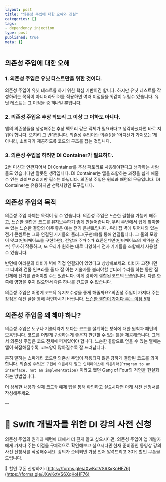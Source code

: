 ```yaml
---
layout: post
title: "의존성 주입에 대한 오해와 진실"
categories: []
tags:
- dependency injection
type: post
published: true
meta: {}
---
```


## 의존성 주입에 대한 오해

### 1. 의존성 주입은 유닛 테스트만을 위한 것이다.

의존성 주입이 유닛 테스트를 하기 위한 핵심 기반이긴 합니다. 하지만 유닛 테스트를 작성하려는 목적이 아니더라도 DI를 적용하면 여러 이점들을 똑같이 누릴수 있습니다. 유닛 테스트는 그 이점들 중 하나일 뿐입니다.

### 2. 의존성 주입은 추상 팩토리 그 이상 그 이하도 아니다.

앱의 의존성들을 생성해주는 추상 팩토리 같은 객체가 필요하다고 생각하셨다면 바로 지워야 합니다. 오히려 그 반대입니다. 의존성 주입이란 의존성을 '어디선가 가져오는'게 아니라, 소비자가 제공하도록 코드의 구조를 잡는 것입니다.

### 3. 의존성 주입을 하려면 DI Container가 필요하다.

2번 미신과 연관지어서 DI Container를 추상 팩토리로 사용해야한다고 생각하는 사람들도 있습니다만 잘못된 생각입니다. DI Container는 앱을 조합하는 과정을 쉽게 해줄 수 있는 라이브러리지만 필수는 아닙니다. 의존성 주입은 원칙과 패턴의 모음입니다. DI Container는 유용하지만 선택사항인 도구입니다.

## 의존성 주입의 목적

의존성 주입 자체는 목적이 될 수 없습니다. 의존성 주입은 느슨한 결합을 가능케 해주고, 느슨한 결합은 코드를 유지보수하기 좋게 만들어줍니다. 우리 주변에서 쉽게 찾아볼 수 있는 느슨한 결합의 아주 좋은 예는 전기 콘센트입니다. 우리 집 벽에 튀어나와 있는 전기 콘센트는 그와 연결된 기기들의 플러그(구현체)를 통해 연결됩니다. 그 둘의 모양이 맞고(인터페이스를 구현하면), 전압과 주파수가 호환된다면(인터페이스의 계약을 준수) 무사히 작동하고, 또 우리가 원하는 대로 다양하게 전자 기기들을 조합해서 사용할 수 있습니다. 

반면에 여러분의 티비가 벽에 직접 연결되어 있었다고 상상해보세요. 티비가 고장나면 그 티비와 건물 인프라를 둘 다 잘 아는 기술자를 불러야할 뿐더러 수리를 하는 동안 집 전체에 전기를 끊어야할 수도 있습니다. 이게 강하게 결합된 코드의 모습입니다. 다른 한 쪽에 영향을 주지 않으면서 다른 하나를 건드릴 수 없습니다.

의존성 주입은 어떻게 코드의 유지보수성을 좋게 해줄까요? 의존성 주입이 가져다 주는 장점은 예전 글을 통해 확인하시기 바랍니다. [느슨한 결합이 가져다 주는 이점 5개](https://soojin.ro/blog/loose-coupling)

## 의존성 주입을 왜 해야 하나?

의존성 주입은 도구나 기술이라기 보다는 코드를 설계하는 방식에 대한 원칙과 패턴의 모음입니다. 코드를 어떻게 구성하는게 좋은지 판단할 수 있는 틀을 제공해줍니다. 그래서 의존성 주입은 코드 전체에 퍼져있어야 합니다. 느슨한 결합으로 얻을 수 있는 열매는 앱이 복잡해질수록, 코드양이 많아질수록 잘 드러납니다. 

흔히 말하는 스파게티 코드란 의존성 주입이 적용되지 않은 강하게 결합된 코드를 의미합니다. 의존성 주입은 `구현에 의존하지 말고 인터페이스에 의존하라(Program to an interface, not an implementation)` 이라고 했던 Gang of Four의 격언을 현실화하는 방법입니다.

더 상세한 내용과 실제 코드와 예제 앱을 통해 확인하고 싶으시다면 아래 사전 신청서를 작성해주세요.

--

# 📝 Swift 개발자를 위한 DI 강의 사전 신청

의존성 주입의 원칙과 패턴에 대해서 더 깊게 알고 싶으시다면, 의존성 주입이 앱 개발자에게 가져다 주는 이점을 구체적으로 확인해보고 싶으시다면 현재 준비중인 동영상 강의 사전 신청서를 작성해주세요. 강의가 준비되면 가장 먼저 알려드리고 30% 할인 쿠폰을 드립니다.

📎 할인 쿠폰 신청하기: [https://forms.gle/JXwKctVS6XqKoHF76](https://forms.gle/JXwKctVS6XqKoHF76)